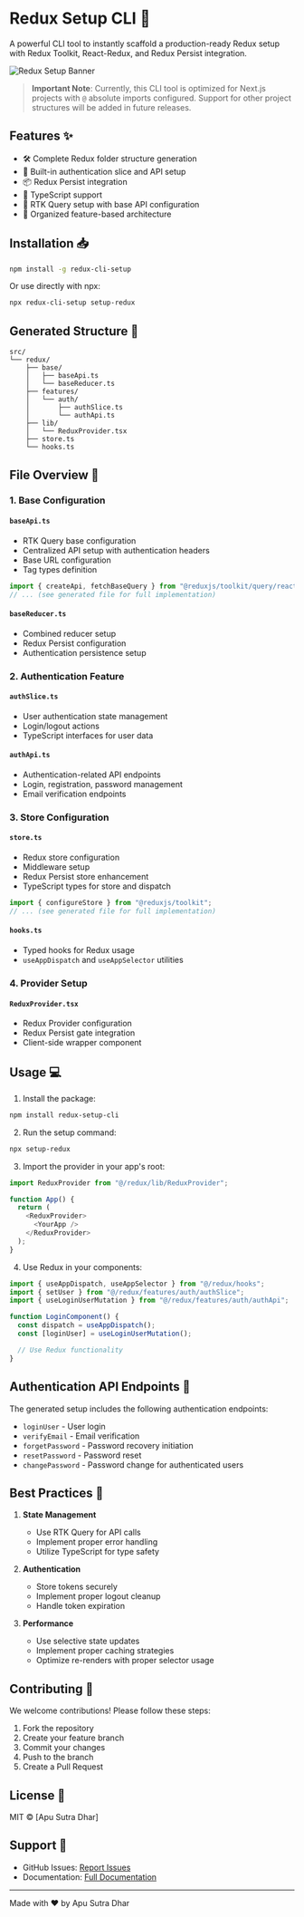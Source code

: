 # Redux Setup CLI 🚀

A powerful CLI tool to instantly scaffold a production-ready Redux setup with Redux Toolkit, React-Redux, and Redux Persist integration.

![Redux Setup Banner](https://images.unsplash.com/photo-1555066931-4365d14bab8c?auto=format&fit=crop&q=80&w=2000&h=400)

> **Important Note**: Currently, this CLI tool is optimized for Next.js projects with `@` absolute imports configured. Support for other project structures will be added in future releases.

## Features ✨

- 🛠️ Complete Redux folder structure generation
- 🔐 Built-in authentication slice and API setup
- 📦 Redux Persist integration
- 🎯 TypeScript support
- 🔄 RTK Query setup with base API configuration
- 🎨 Organized feature-based architecture

## Installation 📥

```bash
npm install -g redux-cli-setup
```

Or use directly with npx:

```bash
npx redux-cli-setup setup-redux
```

## Generated Structure 📁

```
src/
└── redux/
    ├── base/
    │   ├── baseApi.ts
    │   └── baseReducer.ts
    ├── features/
    │   └── auth/
    │       ├── authSlice.ts
    │       └── authApi.ts
    ├── lib/
    │   └── ReduxProvider.tsx
    ├── store.ts
    └── hooks.ts
```

## File Overview 📝

### 1. Base Configuration

#### `baseApi.ts`

- RTK Query base configuration
- Centralized API setup with authentication headers
- Base URL configuration
- Tag types definition

```typescript
import { createApi, fetchBaseQuery } from "@reduxjs/toolkit/query/react";
// ... (see generated file for full implementation)
```

#### `baseReducer.ts`

- Combined reducer setup
- Redux Persist configuration
- Authentication persistence setup

### 2. Authentication Feature

#### `authSlice.ts`

- User authentication state management
- Login/logout actions
- TypeScript interfaces for user data

#### `authApi.ts`

- Authentication-related API endpoints
- Login, registration, password management
- Email verification endpoints

### 3. Store Configuration

#### `store.ts`

- Redux store configuration
- Middleware setup
- Redux Persist store enhancement
- TypeScript types for store and dispatch

```typescript
import { configureStore } from "@reduxjs/toolkit";
// ... (see generated file for full implementation)
```

#### `hooks.ts`

- Typed hooks for Redux usage
- `useAppDispatch` and `useAppSelector` utilities

### 4. Provider Setup

#### `ReduxProvider.tsx`

- Redux Provider configuration
- Redux Persist gate integration
- Client-side wrapper component

## Usage 💻

1. Install the package:

```bash
npm install redux-setup-cli
```

2. Run the setup command:

```bash
npx setup-redux
```

3. Import the provider in your app's root:

```typescript
import ReduxProvider from "@/redux/lib/ReduxProvider";

function App() {
  return (
    <ReduxProvider>
      <YourApp />
    </ReduxProvider>
  );
}
```

4. Use Redux in your components:

```typescript
import { useAppDispatch, useAppSelector } from "@/redux/hooks";
import { setUser } from "@/redux/features/auth/authSlice";
import { useLoginUserMutation } from "@/redux/features/auth/authApi";

function LoginComponent() {
  const dispatch = useAppDispatch();
  const [loginUser] = useLoginUserMutation();

  // Use Redux functionality
}
```

## Authentication API Endpoints 🔑

The generated setup includes the following authentication endpoints:

- `loginUser` - User login
- `verifyEmail` - Email verification
- `forgetPassword` - Password recovery initiation
- `resetPassword` - Password reset
- `changePassword` - Password change for authenticated users

## Best Practices 🎯

1. **State Management**

   - Use RTK Query for API calls
   - Implement proper error handling
   - Utilize TypeScript for type safety

2. **Authentication**

   - Store tokens securely
   - Implement proper logout cleanup
   - Handle token expiration

3. **Performance**
   - Use selective state updates
   - Implement proper caching strategies
   - Optimize re-renders with proper selector usage

## Contributing 🤝

We welcome contributions! Please follow these steps:

1. Fork the repository
2. Create your feature branch
3. Commit your changes
4. Push to the branch
5. Create a Pull Request

## License 📄

MIT © [Apu Sutra Dhar]

## Support 💪

- GitHub Issues: [Report Issues](https://github.com/apucsd/redux-setup-cli/issues)
- Documentation: [Full Documentation](https://www.npmjs.com/package/redux-setup-cli)

---

Made with ❤️ by Apu Sutra Dhar
